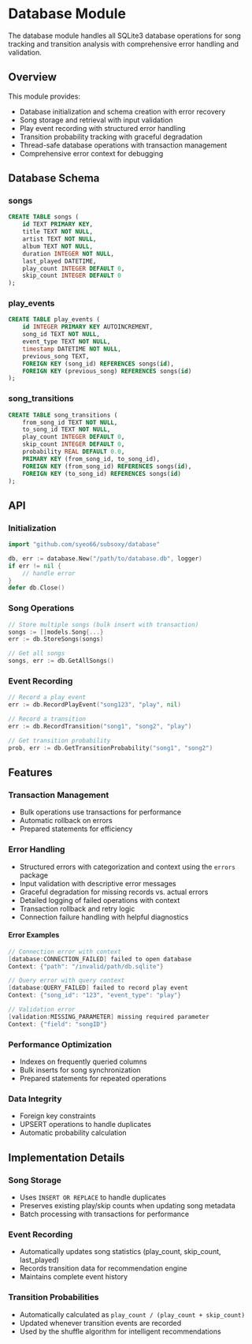 # Database Module

The database module handles all SQLite3 database operations for song tracking and transition analysis with comprehensive error handling and validation.

## Overview

This module provides:
- Database initialization and schema creation with error recovery
- Song storage and retrieval with input validation
- Play event recording with structured error handling
- Transition probability tracking with graceful degradation
- Thread-safe database operations with transaction management
- Comprehensive error context for debugging

## Database Schema

### songs
```sql
CREATE TABLE songs (
    id TEXT PRIMARY KEY,
    title TEXT NOT NULL,
    artist TEXT NOT NULL,
    album TEXT NOT NULL,
    duration INTEGER NOT NULL,
    last_played DATETIME,
    play_count INTEGER DEFAULT 0,
    skip_count INTEGER DEFAULT 0
);
```

### play_events
```sql
CREATE TABLE play_events (
    id INTEGER PRIMARY KEY AUTOINCREMENT,
    song_id TEXT NOT NULL,
    event_type TEXT NOT NULL,
    timestamp DATETIME NOT NULL,
    previous_song TEXT,
    FOREIGN KEY (song_id) REFERENCES songs(id),
    FOREIGN KEY (previous_song) REFERENCES songs(id)
);
```

### song_transitions
```sql
CREATE TABLE song_transitions (
    from_song_id TEXT NOT NULL,
    to_song_id TEXT NOT NULL,
    play_count INTEGER DEFAULT 0,
    skip_count INTEGER DEFAULT 0,
    probability REAL DEFAULT 0.0,
    PRIMARY KEY (from_song_id, to_song_id),
    FOREIGN KEY (from_song_id) REFERENCES songs(id),
    FOREIGN KEY (to_song_id) REFERENCES songs(id)
);
```

## API

### Initialization
```go
import "github.com/syeo66/subsoxy/database"

db, err := database.New("/path/to/database.db", logger)
if err != nil {
    // handle error
}
defer db.Close()
```

### Song Operations
```go
// Store multiple songs (bulk insert with transaction)
songs := []models.Song{...}
err := db.StoreSongs(songs)

// Get all songs
songs, err := db.GetAllSongs()
```

### Event Recording
```go
// Record a play event
err := db.RecordPlayEvent("song123", "play", nil)

// Record a transition
err := db.RecordTransition("song1", "song2", "play")

// Get transition probability
prob, err := db.GetTransitionProbability("song1", "song2")
```

## Features

### Transaction Management
- Bulk operations use transactions for performance
- Automatic rollback on errors
- Prepared statements for efficiency

### Error Handling
- Structured errors with categorization and context using the `errors` package
- Input validation with descriptive error messages
- Graceful degradation for missing records vs. actual errors
- Detailed logging of failed operations with context
- Transaction rollback and retry logic
- Connection failure handling with helpful diagnostics

#### Error Examples
```go
// Connection error with context
[database:CONNECTION_FAILED] failed to open database
Context: {"path": "/invalid/path/db.sqlite"}

// Query error with query context
[database:QUERY_FAILED] failed to record play event
Context: {"song_id": "123", "event_type": "play"}

// Validation error
[validation:MISSING_PARAMETER] missing required parameter
Context: {"field": "songID"}
```

### Performance Optimization
- Indexes on frequently queried columns
- Bulk inserts for song synchronization
- Prepared statements for repeated operations

### Data Integrity
- Foreign key constraints
- UPSERT operations to handle duplicates
- Automatic probability calculation

## Implementation Details

### Song Storage
- Uses `INSERT OR REPLACE` to handle duplicates
- Preserves existing play/skip counts when updating song metadata
- Batch processing with transactions for performance

### Event Recording
- Automatically updates song statistics (play_count, skip_count, last_played)
- Records transition data for recommendation engine
- Maintains complete event history

### Transition Probabilities
- Automatically calculated as `play_count / (play_count + skip_count)`
- Updated whenever transition events are recorded
- Used by the shuffle algorithm for intelligent recommendations